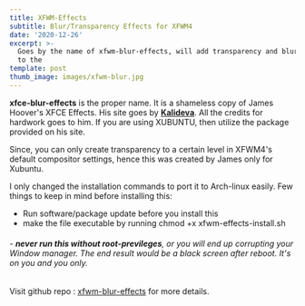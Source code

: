 ```yaml
---
title: XFWM-Effects
subtitle: Blur/Transparency Effects for XFWM4
date: '2020-12-26'
excerpt: >-
  Goes by the name of xfwm-blur-effects, will add transparency and blur effects
  to the 
template: post
thumb_image: images/xfwm-blur.jpg
---
```

**xfce-blur-effects** is the proper name. It is a shameless copy of James Hoover's XFCE Effects. His site goes by  **[Kalideva](https://www.kalideva.com/)**. All the credits for hardwork goes to him. If you are using XUBUNTU, then utilize the package provided on his site. 

Since, you can only create transparency to a certain level in XFWM4's default compositor settings, hence this was created by James only for Xubuntu. 

I only changed the installation commands to port it to Arch-linux easily. Few things to keep in mind before installing this:

- Run software/package update before you install this
- make the file executable by running chmod +x xfwm-effects-install.sh
###### - **never run this without root-previleges**, or you will end up corrupting your Window manager. The end result would be a black screen after reboot. It's on you and you only.

Visit github repo : [xfwm-blur-effects](https://github.com/dev-andi/xfce-blur-effects) for more details.